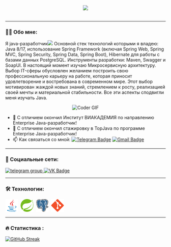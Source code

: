 <div id="header" align="center">
  <img src="https://i.ibb.co.com/tMnq8Kg/101521273-94ed0f00-39c0-11eb-9721-1fb49097a171.png" width="500"/>
</div>
<div id="badges" align="center">
  <a href="profile views">
    <img src="https://komarev.com/ghpvc/?username=Staymix&style=flat-square&color=blue" alt=""/>
  </a>
</div>

---

### :man_technologist: Обо мне:
Я java-разработчик<img src="https://media.giphy.com/media/WUlplcMpOCEmTGBtBW/giphy.gif" width="30px"> Основной стек технологий которыми я владею: Java 8/17, использование Spring Framework (включая Spring Web, Spring MVC, Spring Security, Spring Data, Spring Boot), Hibernate для работы с базами данных PostgreSQL. Инструменты разработки: Maven, Swagger и SoapUI. В настоящий момент изучаю Микросервисную архитектуру. Выбор IT-сферы обусловлен желанием построить свою профессиональную карьеру на работе, которая приносит удовлетворение и востребована в современном мире. Этот выбор мотивирован жаждой новых знаний, стремлением к росту, реализацией своей мечты и материальной стабильности. Все эти аспекты сподвигли меня изучать Java.

 <div id="badges" align="center">
   <img alt="Coder GIF" width="500" height="350" src="https://physicsgurukul.files.wordpress.com/2019/02/character-1.gif"/>
 </div>
 
- :seedling: С отличием окончил Институт ВИАКАДЕМИЯ по направлению Enterprise Java-разработчик!
- :telescope: С отличием окончил стажировку в TopJava по программе Enterprise Java-разработчик!
- :mailbox: Как связаться со мной: [![Telegram Badge](https://img.shields.io/badge/Telegram-blue?style=flat&logo=Telegram&logoColor=white)](https://t.me/staymix8) [![Gmail Badge](https://img.shields.io/badge/-Gmail-red?style=flat&logo=Gmail&logoColor=white)](mailto:staszubov199530@gmail.com)

---

### 🤝 Социальные сети:

  <div id="badges">
    <!-- <a href="https://www.linkedin.com/in/%D0%B0%D0%BB%D0%B5%D0%BA%D1%81%D0%B5%D0%B9-%D1%84%D0%B8%D0%BB%D0%B8%D0%BC%D0%BE%D0%BD%D0%BE%D0%B2-2a0b07257/" target="_blank">
      <img src="https://cdn-icons-png.flaticon.com/512/2504/2504799.png" width="40" height="40" alt="linkedin" />
    </a> -->
    <a href="https://t.me/staymix8" target="_blank">
      <img src="https://cdn-icons-png.flaticon.com/512/2111/2111646.png" width="40" height="40" alt="telegram group" />
    </a>
    <!-- <a href="https://www.youtube.com/channel/UCbORpXVw1JNc0JYFSUqLWXA" target="_blank">
      <img src="https://cdn-icons-png.flaticon.com/512/3670/3670147.png" width="40" height="40" alt="Youtube"/>
    </a> -->
    <a href="https://vk.com/f1ll_zzz" target="_blank">
      <img src="https://cdn-icons-png.flaticon.com/512/145/145813.png" width="40" height="40" alt="VK Badge"/>
    </a>
    <!-- <a href="https://dzen.ru/tehnomaniak" target="_blank">
      <img src="https://upload.wikimedia.org/wikipedia/commons/thumb/a/ab/Yandex_Zen_logo_icon.svg/1024px-Yandex_Zen_logo_icon.svg.png" width="40" height="40" alt="Zen Badge"/>
    </a> -->
  </div>

---

### :hammer_and_wrench: Технологии:

<div>
  <img src="https://github.com/devicons/devicon/blob/master/icons/java/java-original.svg" title="git" alt="git" width="40" height="40"/>&nbsp
  <img src="https://github.com/devicons/devicon/blob/master/icons/spring/spring-original.svg" title="git" alt="git" width="40" height="40"/>&nbsp
  <img src="https://github.com/devicons/devicon/blob/master/icons/postgresql/postgresql-original.svg" title="git" alt="git" width="40" height="40"/>&nbsp
  <img src="https://github.com/devicons/devicon/blob/master/icons/git/git-original.svg" title="git" alt="git" width="40" height="40"/>&nbsp
</div>

---

### :fire: Статистика :
[![GitHub Streak](http://github-readme-streak-stats.herokuapp.com?user=Staymix&theme=transparent)](https://git.io/streak-stats)
